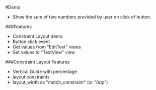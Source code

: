 #Demo
- Show the sum of two numbers provided by user on click of button.

###Features

- Constraint Layout demo
- Button click event
- Get values from "EditText" views
- Set values to "TextView" view


###Constraint Layout Features
- Vertical Guide with percentage
- layout constraints
- layout_width as "match_constraint" (or "0dp")

